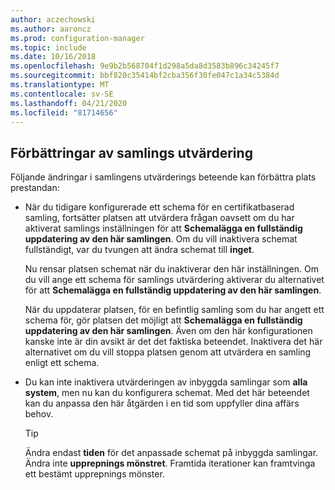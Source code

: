 ```yaml
---
author: aczechowski
ms.author: aaroncz
ms.prod: configuration-manager
ms.topic: include
ms.date: 10/16/2018
ms.openlocfilehash: 9e9b2b568704f1d298a5da8d3583b896c34245f7
ms.sourcegitcommit: bbf820c35414bf2cba356f30fe047c1a34c5384d
ms.translationtype: MT
ms.contentlocale: sv-SE
ms.lasthandoff: 04/21/2020
ms.locfileid: "81714656"
---
```

## <a name="improvements-to-collection-evaluation"></a><a name="bkmk_colleval"></a>Förbättringar av samlings utvärdering
<!--1358981-->

Följande ändringar i samlingens utvärderings beteende kan förbättra plats prestandan:  
 
- När du tidigare konfigurerade ett schema för en certifikatbaserad samling, fortsätter platsen att utvärdera frågan oavsett om du har aktiverat samlings inställningen för att **Schemalägga en fullständig uppdatering av den här samlingen**. Om du vill inaktivera schemat fullständigt, var du tvungen att ändra schemat till **inget**. 

    Nu rensar platsen schemat när du inaktiverar den här inställningen. Om du vill ange ett schema för samlings utvärdering aktiverar du alternativet för att **Schemalägga en fullständig uppdatering av den här samlingen**.  

    När du uppdaterar platsen, för en befintlig samling som du har angett ett schema för, gör platsen det möjligt att **Schemalägga en fullständig uppdatering av den här samlingen**. Även om den här konfigurationen kanske inte är din avsikt är det det faktiska beteendet. Inaktivera det här alternativet om du vill stoppa platsen genom att utvärdera en samling enligt ett schema.  

- Du kan inte inaktivera utvärderingen av inbyggda samlingar som **alla system**, men nu kan du konfigurera schemat. Med det här beteendet kan du anpassa den här åtgärden i en tid som uppfyller dina affärs behov. 

    > [!Tip]  
    > Ändra endast **tiden** för det anpassade schemat på inbyggda samlingar. Ändra inte **upprepnings mönstret**. Framtida iterationer kan framtvinga ett bestämt upprepnings mönster.  


